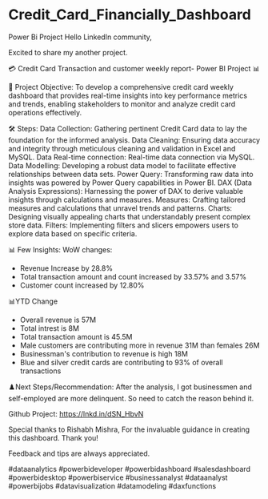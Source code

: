 # Credit_Card_Financially_Dashboard
Power Bi Project 
Hello LinkedIn community,

Excited to share my another project.

💳 Credit Card Transaction and customer weekly report- Power BI Project 📊

🎯 Project Objective:
To develop a comprehensive credit card weekly dashboard that provides real-time insights into key performance metrics and trends, enabling stakeholders to monitor and analyze credit card operations effectively.

🛠️ Steps:
Data Collection: Gathering pertinent Credit Card data to lay the foundation for the informed analysis.
Data Cleaning: Ensuring data accuracy and integrity through meticulous cleaning and validation in Excel and MySQL.
Data Real-time connection: Real-time data connection via MySQL. 
Data Modelling: Developing a robust data model to facilitate effective relationships between data sets.
Power Query: Transforming raw data into insights was powered by Power Query capabilities in Power BI.
DAX (Data Analysis Expressions): Harnessing the power of DAX to derive valuable insights through calculations and measures.
Measures: Crafting tailored measures and calculations that unravel trends and patterns.
Charts: Designing visually appealing charts that understandably present complex store data.
Filters: Implementing filters and slicers empowers users to explore data based on specific criteria.

📊 Few Insights:
WoW changes:
* Revenue Increase by 28.8%
* Total transaction amount and count increased by 33.57% and 3.57%
* Customer count increased by 12.80%

📊YTD Change
* Overall revenue is 57M
* Total intrest is 8M
* Total transaction amount is 45.5M
* Male customers are contributing more in revenue 31M than females 26M
* Businessman's contribution to revenue is high 18M
* Blue and silver credit cards are contributing to 93% of overall transactions


♟️Next Steps/Recommendation: After the analysis, I got businessmen and self-employed are more delinquent. So need to catch the reason behind it.

Github Project: https://lnkd.in/dSN_HbvN

Special thanks to Rishabh Mishra, For the invaluable guidance in creating this dashboard. Thank you!

Feedback and tips are always appreciated.

#dataanalytics #powerbideveloper #powerbidashboard
#salesdashboard #powerbidesktop #powerbiservice #businessanalyst #dataanalyst #powerbijobs #datavisualization #datamodeling #daxfunctions
